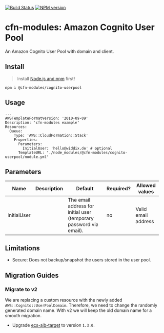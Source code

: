 [![Build Status](https://travis-ci.org/cfn-modules/cognito-userpool.svg?branch=master)](https://travis-ci.org/cfn-modules/cognito-userpool)
[![NPM version](https://img.shields.io/npm/v/@cfn-modules/cognito-userpool.svg)](https://www.npmjs.com/package/@cfn-modules/cognito-userpool)

# cfn-modules: Amazon Cognito User Pool

An Amazon Cognito User Pool with domain and client.


## Install

> Install [Node.js and npm](https://nodejs.org/) first!

```
npm i @cfn-modules/cognito-userpool
```

## Usage

```
---
AWSTemplateFormatVersion: '2010-09-09'
Description: 'cfn-modules example'
Resources:
  Queue:
    Type: 'AWS::CloudFormation::Stack'
    Properties:
      Parameters:
        InitialUser: 'hello@widdix.de' # optional
      TemplateURL: './node_modules/@cfn-modules/cognito-userpool/module.yml'
```

## Parameters

<table>
  <thead>
    <tr>
      <th>Name</th>
      <th>Description</th>
      <th>Default</th>
      <th>Required?</th>
      <th>Allowed values</th>
    </tr>
  </thead>
  <tbody>
    <tr>
      <td>InitialUser</td>
      <td></td>
      <td>The email address for initial user (temporary password via email).</td>
      <td>no</td>
      <td>Valid email address</td>
    </tr>
  </tbody>
</table>

## Limitations

* Secure: Does not backup/snapshot the users stored in the user pool.

## Migration Guides

### Migrate to v2

We are replacing a custom resource with the newly added `AWS::Cognito::UserPoolDomain`. Therefore, we need to change the randomly generated domain name. With v2 we will keep the old domain name for a smooth migration.

* Upgrade [ecs-alb-target](https://github.com/cfn-modules/ecs-alb-target) to version `1.3.0`.
